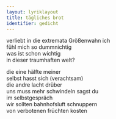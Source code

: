 ```yaml
---
layout: lyriklayout
title: tägliches brot
identifier: gedicht
---
```


verliebt in die extremata Größenwahn ich  
fühl mich so dummnichtig  
was ist schon wichtig  
in dieser traumhaften welt?  

die eine hälfte meiner  
selbst hasst sich (verachtsam)  
die andre lacht drüber  
uns muss mehr schwindeln sagst du  
im selbstgespräch  
wir sollten bahnhofsluft schnuppern   
von verbotenen früchten kosten  